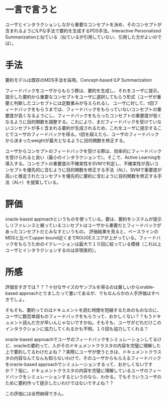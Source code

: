 # 一言で言うと
ユーザとインタラクションしながら重要なコンセプトを決め、そのコンセプトが含まれるようにILPな手法で要約を生成するPDS手法。Interactive Personalized Summarizationと似ている（似ているが引用していない、引用した方がよいのでは）。

# 手法
要約モデルは既存のMDS手法を採用。Concept-based ILP Summarization

フィードバックをユーザからもらう際は、要約を生成し、それをユーザに提示。提示した要約から重要なコンセプトをユーザに選択してもらう形式（ユーザが重要と判断したコンセプトには定数重みが与えられる）。
ユーザに対して、τ回フィードバックをもらうまでは、フィードバックをもらっていないコンセプトの重要度が高くなるようにし、フィードバックをもらったコンセプトの重要度が低くなるように目的関数を調整する。これにより、まだフィードバックを受けていないコンセプトが多く含まれる要約が生成されるため、これをユーザに提示することでユーザのフィードバックを得る。τ回を超えたら、ユーザのフィードバックから決まったweightが最大となるように目的関数を修正する。

ユーザからコンセプトのフィードバックを受ける際は、効率的にフィードバックを受けられると良い（最小のインタラクションで）。そこで、Active Learningを導入する。コンセプトの重要度の不確実性をSVMで判定し、不確実性が高いコンセプトを優先的に含むように目的関数を修正する手法（AL）、SVMで重要度が高いと推定されたコンセプトを優先的に要約に含むように目的関数を修正する手法（AL+）を提案している。

# 評価
oracle-based approachというものを使っている。要は、要約をシステムが提示しリファレンスと被っているコンセプトはユーザから重要だとフィードバックがあったコンセプトだとみなすというもの。
評価結果を見ると、ベースラインのMDSと比べてupper bound近くまでROUGEスコアが上がっている。フィードバックをもらうためのイテレーションは最大で１０回に絞っている模様（これ以上ユーザとインタラクションするのは非現実的）。

# 所感
評価甘すぎでは？？？十分なサイズのサンプルを得るのは厳しいからorable-based approachとりましたって書いてあるが、でもなんらかの人手評価はすべきでしょ。

そもそも、要約ってのはドキュメントを読む時間を短縮するためのものなのに、ユーザに数百単語ものフィードバックをもらうって、おかしくない？？もうドキュメント読んだ方が早いんじゃないですかね。そもそも、ユーザがどれだけこのインタラクションに協力してくれるかも不明。１０回も協力してくれる？

oracle-based approachでユーザのフィードバックをシミュレーションしてるけど、oracleの要約って、人がそのドキュメントクラスタの内容を完璧に理解した上で要約してるわけだよね？？実際にユーザが使うときは、ドキュメントクラスタの内容なんてなんも知らないわけで、そのユーザからもらえるフィードバックをoracle-based approachでシミュレーションするって、おかしくないですか？？仮に、ドキュメントクラスタの内容を完璧に理解しているユーザのフィードバックをシミュレーションするというのなら、わかる。でもそういうユーザのために要約作って提示したいわけではないですよね？？

この評価には全然納得できん。

